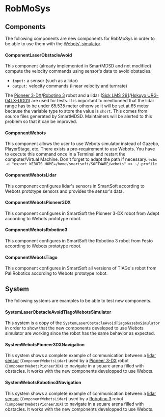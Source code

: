# RobMoSys

## Components
The following components are new components for RobMoSys in order to be able to use them with the [Webots' simulator](https://cyberbotics.com).

#### ComponentLaserObstacleAvoid
This component (already implemented in SmartMDSD and not modified) compute the velocity commands using sensor's data to avoid obstacles.
* `input:` a sensor (such as a lidar)
* `output:` velocity commands (linear velocity and turnrate)

The [Pioneer 3-DX](https://cyberbotics.com/doc/guide/pioneer-3dx)/[Robotino 3](https://cyberbotics.com/doc/guide/robotino3) robot and a lidar ([Sick LMS 291](https://cyberbotics.com/doc/guide/lidar-sensors#sick-lms-291)/[Hokuyo URG-04LX-UG01](https://cyberbotics.com/doc/guide/lidar-sensors#hokuyo-urg-04lx-ug01)) are used for tests. It is important to mentionned that the lidar range has to be under 65.535 meter otherwise it will be set at 65 meter because the variable type to store the value is `short`. This comes from source files generated by SmartMDSD. Maintainers will be alerted to this problem so that it can be improved.

#### ComponentWebots
This component allows the user to use Webots simulator instead of Gazebo, PlayerStage, etc. There exists a pre-requirement to use Webots. You have to execute this command once in a Terminal and restart the computer/Virtual Machine. Don't forget to adapt the path if necessary.
`echo -e "export WEBOTS_HOME=/home/smartsoft/SOFTWARE/webots" >> ~/.profile`

#### ComponentWebotsLidar
This component configures lidar's sensors in SmartSoft according to Webots prototype sensors and provides the sensor's data.

#### ComponentWebotsPioneer3DX
This component configures in SmartSoft the Pioneer 3-DX robot from Adept according to Webots prototype robot.

#### ComponentWebotsRobotino3
This component configures in SmartSoft the Robotino 3 robot from Festo according to Webots prototype robot.

#### ComponentWebotsTiago
This component configures in SmartSoft all versions of TIAGo's  robot from Pal Robotics according to Webots prototype robot.



## System
The following systems are examples to be able to test new components.

#### SystemLaserObstacleAvoidTiagoWebotsSimulator
This system is a copy of the `SystemLaserObstacleAvoidTiagoGazeboSimulator` in order to show that the new components developed to use Webots simulator are working since the robot has the same behavior as expected.

#### SystemWebotsPioneer3DXNavigation
This system shows a complete example of communication between a [lidar sensor](https://cyberbotics.com/doc/guide/lidar-sensors) (`ComponentWebotsLidar`) used by a [Pioneer 3-DX](https://cyberbotics.com/doc/guide/pioneer-3dx) robot (`ComponentWebotsPioneer3DX`) to navigate in a square arena filled with obstacles. It works with the new components developped to use Webots.

#### SystemWebotsRobotino3Navigation
This system shows a complete example of communication between a [lidar sensor](https://cyberbotics.com/doc/guide/lidar-sensors) (`ComponentWebotsLidar`) used by a [Robotino 3](https://cyberbotics.com/doc/guide/robotino3) robot (`ComponentWebotsPioneer3DX`) to navigate in a square arena filled with obstacles. It works with the new components developped to use Webots.
